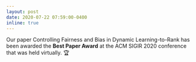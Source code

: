 ```yaml
---
layout: post
date: 2020-07-22 07:59:00-0400
inline: true
---
```


Our paper Controlling Fairness and Bias in Dynamic Learning-to-Rank has been awarded the <span style="color:var(--global-theme-color)"><b>Best Paper Award</b></span> at the ACM SIGIR 2020 conference that was held virtually. :trophy: